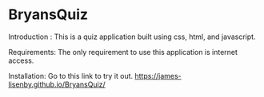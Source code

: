 # BryansQuiz

Introduction :
This is a quiz application built using css, html, and javascript. 

Requirements:
The only requirement to use this application is internet access.

Installation:
Go to this link to try it out. https://james-lisenby.github.io/BryansQuiz/
